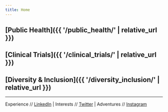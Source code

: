 ```yaml
---
title: Home
---
```


## [Public Health]({{ '/public_health/' | relative_url }}) 

## [Clinical Trials]({{ '/clinical_trials/' | relative_url }})

## [Diversity & Inclusion]({{ '/diversity_inclusion/' | relative_url }})

___________________
Experience // [LinkedIn](https://www.linkedin.com/in/danielle-beaulieu-68197b61) | Interests // [Twitter](https://twitter.com/anddunny) | Adventures // [Instagram](https://www.instagram.com/dunnybun/)




